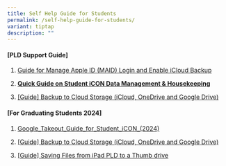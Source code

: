 ```yaml
---
title: Self Help Guide for Students
permalink: /self-help-guide-for-students/
variant: tiptap
description: ""
---
```

<h4><strong>[PLD Support Guide]</strong></h4>
<ol data-tight="true" class="tight">
<li>
<p><a href="/files/Guide_for_Manage_Apple_ID__MAID__Login_and_Enable_iCloud_Backup.pdf" rel="noopener nofollow" target="_blank">Guide for Manage Apple ID (MAID) Login and Enable iCloud Backup</a>
</p>
</li>
<li>
<p><strong><a href="/files/2025/For_Student__Quick_Guide_on_Student_iCON_Data_Management.pdf" rel="noopener noreferrer nofollow" target="_blank">Quick Guide on Student iCON Data Management &amp; Housekeeping</a></strong>
</p>
</li>
<li>
<p><a href="https://cms.isomer.gov.sg/files/Guide__Backup_to_Cloud_Storage__iCloud__OneDrive_and_Google_Drive_.pdf" rel="noopener nofollow" target="_blank"><u>[Guide] Backup to Cloud Storage (iCloud, OneDrive and Google Drive)</u></a>
</p>
</li>
</ol>
<p></p>
<h4><strong>[For Graduating Students 2024]</strong></h4>
<ol data-tight="true" class="tight">
<li>
<p><a href="/files/For_Graduating_Students__Google_Takeout_Guide_for_Student_iCON__2024_.pdf" rel="noopener noreferrer nofollow" target="_blank">Google_Takeout_Guide_for_Student_iCON_(2024)</a>
</p>
</li>
<li>
<p><a href="/files/Guide__Backup_to_Cloud_Storage__iCloud__OneDrive_and_Google_Drive_.pdf" rel="noopener nofollow" target="_blank">[Guide] Backup to Cloud Storage (iCloud, OneDrive and Google Drive)</a>
</p>
</li>
<li>
<p><a href="/files/Guide__Saving_Files_from_iPad_PLD_to_a_Thumbdrive.pdf" rel="noopener nofollow" target="_blank">[Guide] Saving Files from iPad PLD to a Thumb drive</a>
</p>
</li>
</ol>
<p></p>